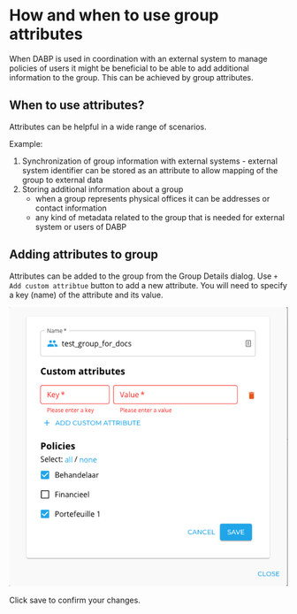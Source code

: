 # How and when to use group attributes
When DABP is used in coordination with an external system to manage policies of users it might be beneficial to be able to add additional information to the group.
This can be achieved by group attributes.

## When to use attributes?
Attributes can be helpful in a wide range of scenarios.

Example:

1. Synchronization of group information with external systems - external system identifier can be stored as an attribute to allow mapping of the group to external data
2. Storing additional information about a group
    * when a group represents physical offices it can be addresses or contact information
    * any kind of metadata related to the group that is needed for external system or users of DABP

## Adding attributes to group
Attributes can be added to the group from the Group Details dialog.
Use `+ Add custom attribtue` button to add a new attribute. You will need to specify a key (name) of the attribute and its value.

![edit group attribuges](../img/group-attributes.png)

Click save to confirm your changes.
